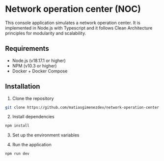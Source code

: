 # Network operation center (NOC)

This console application simulates a network operation center. It is implemented in Node.js with Typescript and it follows Clean Architecture principles for modularity and scalability.

## Requirements

-   Node.js (v18.17.1 or higher)
-   NPM (v10.3 or higher)
-   Docker + Docker Compose

## Installation

1. Clone the repository

```bash
git clone https://github.com/matiasgimenezdev/network-operation-center
```

2. Install dependencies

```bash
npm install
```

3. Set up the environment variables

4. Run the application

```bash
npm run dev
```
